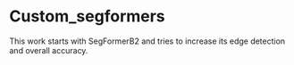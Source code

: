 # Custom_segformers
This work starts with SegFormerB2 and tries to increase its edge detection and overall accuracy.
